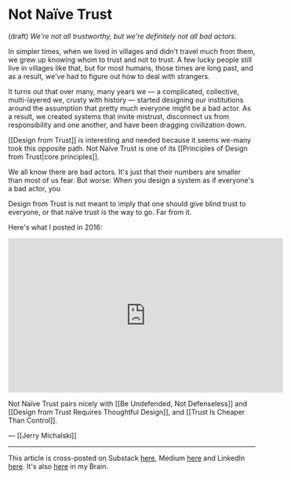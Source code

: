 # Not Naïve Trust
 (draft) 
*We're not all trustworthy, but we're definitely not all bad actors.* 

In simpler times, when we lived in villages and didn't travel much from them, we grew up knowing whom to trust and not to trust. A few lucky people still live in villages like that, but for most humans, those times are long past, and as a result, we've had to figure out how to deal with strangers. 

It turns out that over many, many years we — a complicated, collective, multi-layered we, crusty with history — started designing our institutions around the assumption that pretty much everyone might be a bad actor. As a result, we created systems that invite mistrust, disconnect us from responsibility and one another, and have been dragging civilization down. 

[[Design from Trust]] is interesting and needed because it seems we-many took this opposite path. Not Naïve Trust is one of its [[Principles of Design from Trust|core principles]]. 

We all know there are bad actors. It's just that their numbers are smaller than most of us fear. But worse: When you design a system as if everyone's a bad actor, you 

Design from Trust is not meant to imply that one should give blind trust to everyone, or that naïve trust is the way to go. Far from it. 

Here's what I posted in 2016: 

<iframe width="560" height="315" src="https://www.youtube.com/embed/e-2NaSxJPJk?si=JcuYgOr5utvBDc-h" title="YouTube video player" frameborder="0" allow="accelerometer; autoplay; clipboard-write; encrypted-media; gyroscope; picture-in-picture; web-share" referrerpolicy="strict-origin-when-cross-origin" allowfullscreen></iframe>

Not Naïve Trust pairs nicely with [[Be Undefended, Not Defenseless]] and [[Design from Trust Requires Thoughtful Design]], and [[Trust Is Cheaper Than Control]]. 

— [[Jerry Michalski]] 

--- 
This article is cross-posted on Substack [here](), Medium [here]() and LinkedIn [here](). It's also [here]() in my Brain.  
